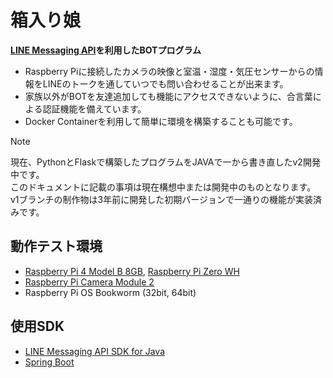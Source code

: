 # 箱入り娘
**[LINE Messaging API](https://developers.line.biz/ja/services/messaging-api/)を利用したBOTプログラム**  
- Raspberry Piに接続したカメラの映像と室温・湿度・気圧センサーからの情報をLINEのトークを通していつでも問い合わせることが出来ます。  
- 家族以外がBOTを友達追加しても機能にアクセスできないように、合言葉による認証機能を備えています。
- Docker Containerを利用して簡単に環境を構築することも可能です。

> [!Note]  
> 現在、PythonとFlaskで構築したプログラムをJAVAで一から書き直したv2開発中です。  
> このドキュメントに記載の事項は現在構想中または開発中のものとなります。
> v1ブランチの制作物は3年前に開発した初期バージョンで一通りの機能が実装済みです。  

## 動作テスト環境
- [Raspberry Pi 4 Model B 8GB](https://www.raspberrypi.com/products/raspberry-pi-4-model-b/), [Raspberry Pi Zero WH](https://www.raspberrypi.com/products/raspberry-pi-zero-w/)
- [Raspberry Pi Camera Module 2](https://www.raspberrypi.com/products/camera-module-v2/)
- Raspberry Pi OS Bookworm (32bit, 64bit)

## 使用SDK
- [LINE Messaging API SDK for Java](https://github.com/line/line-bot-sdk-java?tab=readme-ov-file#line-messaging-api-sdk-for-java)
- [Spring Boot](https://spring.io/projects/spring-boot)